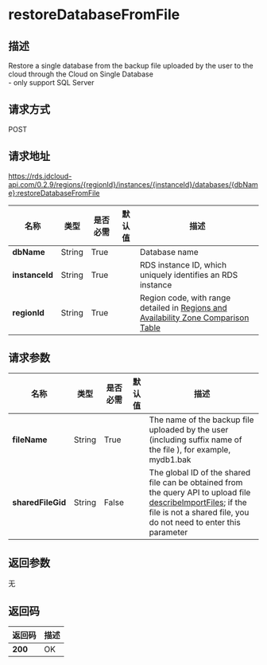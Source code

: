 # restoreDatabaseFromFile


## 描述
Restore a single database from the backup file uploaded by the user to the cloud through the Cloud on Single Database<br>- only support SQL Server

## 请求方式
POST

## 请求地址
https://rds.jdcloud-api.com/0.2.9/regions/{regionId}/instances/{instanceId}/databases/{dbName}:restoreDatabaseFromFile

|名称|类型|是否必需|默认值|描述|
|---|---|---|---|---|
|**dbName**|String|True| |Database name|
|**instanceId**|String|True| |RDS instance ID, which uniquely identifies an RDS instance|
|**regionId**|String|True| |Region code, with range detailed in [Regions and Availability Zone Comparison Table](../Enum-Definitions/Regions-AZ.md)|

## 请求参数
|名称|类型|是否必需|默认值|描述|
|---|---|---|---|---|
|**fileName**|String|True| |The name of the backup file uploaded by the user (including suffix name of the file ), for example, mydb1.bak|
|**sharedFileGid**|String|False| |The global ID of the shared file can be obtained from the query API to upload file [describeImportFiles](../import/describeImportFiles.md); if the file is not a shared file, you do not need to enter this parameter|


## 返回参数
无


## 返回码
|返回码|描述|
|---|---|
|**200**|OK|
